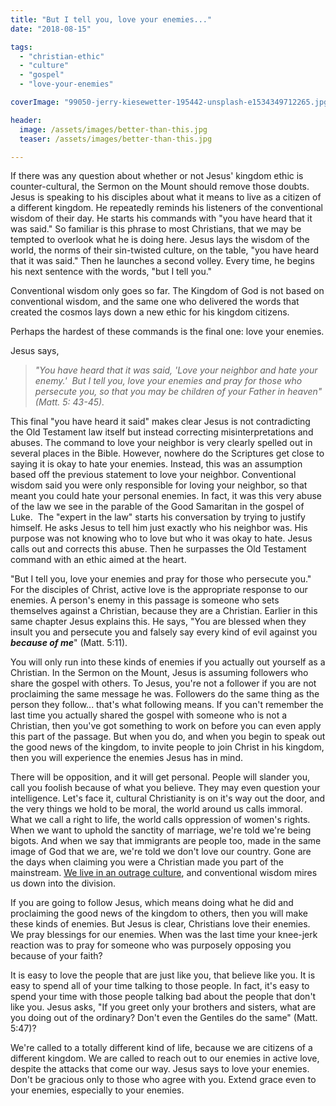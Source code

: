 ```yaml
---
title: "But I tell you, love your enemies..."
date: "2018-08-15"

tags: 
  - "christian-ethic"
  - "culture"
  - "gospel"
  - "love-your-enemies"

coverImage: "99050-jerry-kiesewetter-195442-unsplash-e1534349712265.jpg"

header: 
  image: /assets/images/better-than-this.jpg
  teaser: /assets/images/better-than-this.jpg

---
```


If there was any question about whether or not Jesus' kingdom ethic is counter-cultural, the Sermon on the Mount should remove those doubts. Jesus is speaking to his disciples about what it means to live as a citizen of a different kingdom. He repeatedly reminds his listeners of the conventional wisdom of their day. He starts his commands with "you have heard that it was said." So familiar is this phrase to most Christians, that we may be tempted to overlook what he is doing here. Jesus lays the wisdom of the world, the norms of their sin-twisted culture, on the table, "you have heard that it was said." Then he launches a second volley. Every time, he begins his next sentence with the words, "but I tell you."

Conventional wisdom only goes so far. The Kingdom of God is not based on conventional wisdom, and the same one who delivered the words that created the cosmos lays down a new ethic for his kingdom citizens.

Perhaps the hardest of these commands is the final one: love your enemies.

Jesus says,

> _"You have heard that it was said, 'Love your neighbor and hate your enemy.'  But I tell you, love your enemies and pray for those who persecute you, so that you may be children of your Father in heaven" (Matt. 5: 43-45)._

This final "you have heard it said" makes clear Jesus is not contradicting the Old Testament law itself but instead correcting misinterpretations and abuses. The command to love your neighbor is very clearly spelled out in several places in the Bible. However, nowhere do the Scriptures get close to saying it is okay to hate your enemies. Instead, this was an assumption based off the previous statement to love your neighbor. Conventional wisdom said you were only responsible for loving your neighbor, so that meant you could hate your personal enemies. In fact, it was this very abuse of the law we see in the parable of the Good Samaritan in the gospel of Luke.  The "expert in the law" starts his conversation by trying to justify himself. He asks Jesus to tell him just exactly who his neighbor was. His purpose was not knowing who to love but who it was okay to hate. Jesus calls out and corrects this abuse. Then he surpasses the Old Testament command with an ethic aimed at the heart.

"But I tell you, love your enemies and pray for those who persecute you." For the disciples of Christ, active love is the appropriate response to our enemies. A person's enemy in this passage is someone who sets themselves against a Christian, because they are a Christian. Earlier in this same chapter Jesus explains this. He says, "You are blessed when they insult you and persecute you and falsely say every kind of evil against you **_because of me_**" (Matt. 5:11).

You will only run into these kinds of enemies if you actually out yourself as a Christian. In the Sermon on the Mount, Jesus is assuming followers who share the gospel with others. To Jesus, you're not a follower if you are not proclaiming the same message he was. Followers do the same thing as the person they follow... that's what following means. If you can't remember the last time you actually shared the gospel with someone who is not a Christian, then you've got something to work on before you can even apply this part of the passage. But when you do, and when you begin to speak out the good news of the kingdom, to invite people to join Christ in his kingdom, then you will experience the enemies Jesus has in mind.

There will be opposition, and it will get personal. People will slander you, call you foolish because of what you believe. They may even question your intelligence. Let's face it, cultural Christianity is on it's way out the door, and the very things we hold to be moral, the world around us calls immoral. What we call a right to life, the world calls oppression of women's rights. When we want to uphold the sanctity of marriage, we're told we're being bigots. And when we say that immigrants are people too, made in the same image of God that we are, we're told we don't love our country. Gone are the days when claiming you were a Christian made you part of the mainstream. [We live in an outrage culture](http://blog.keelancook.com/2018/08/living-like-a-christian-in-an-outrage-culture.html), and conventional wisdom mires us down into the division.

If you are going to follow Jesus, which means doing what he did and proclaiming the good news of the kingdom to others, then you will make these kinds of enemies. But Jesus is clear, Christians love their enemies. We pray blessings for our enemies. When was the last time your knee-jerk reaction was to pray for someone who was purposely opposing you because of your faith?

It is easy to love the people that are just like you, that believe like you. It is easy to spend all of your time talking to those people. In fact, it's easy to spend your time with those people talking bad about the people that don't like you. Jesus asks, "If you greet only your brothers and sisters, what are you doing out of the ordinary? Don't even the Gentiles do the same" (Matt. 5:47)?

We're called to a totally different kind of life, because we are citizens of a different kingdom. We are called to reach out to our enemies in active love, despite the attacks that come our way. Jesus says to love your enemies. Don't be gracious only to those who agree with you. Extend grace even to your enemies, especially to your enemies.
